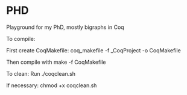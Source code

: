 # PHD

Playground for my PhD, mostly bigraphs in Coq

To compile:

First create CoqMakefile:
    coq_makefile -f _CoqProject -o CoqMakefile

Then compile with
    make -f CoqMakefile


To clean:
Run
    ./coqclean.sh

If necessary: 
    chmod +x coqclean.sh

